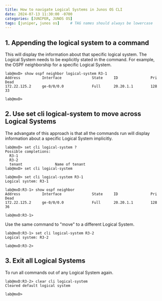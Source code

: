 ```yaml
---
title: How to navigate Logical Systems in Junos OS CLI
date: 2024-07-13 11:30:00 -0700
categories: [JUNIPER, JUNOS OS]
tags: [juniper, junos os]     # TAG names should always be lowercase
---
```


## 1. Appending the logical system to a command

This will display the information about that specific logical system. The Logical System needs to be explicitly stated in the command. For example, the OSPF neighborship for a specific Logical System.

```
lab@mxD> show ospf neighbor logical-system R3-1 
Address          Interface              State     ID               Pri  Dead
172.22.125.2     ge-0/0/0.0             Full      20.20.1.1        128    33

lab@mxD>
```

## 2. Use set cli logical-system to move across Logical Systems

The advangate of this approach is that all the commands run will display information about a specific Logical System implicitly.

```
lab@mxD> set cli logical-system ?
Possible completions:
  R3-1                 
  R3-2                 
  tenant               Name of tenant
lab@mxD> set cli logical-system
```

```
lab@mxD> set cli logical-system R3-1 
Logical system: R3-1

lab@mxD:R3-1> show ospf neighbor 
Address          Interface              State     ID               Pri  Dead
172.22.125.2     ge-0/0/0.0             Full      20.20.1.1        128    36

lab@mxD:R3-1> 
```

Use the same command to "move" to a different Logical System.

```
lab@mxD:R3-1> set cli logical-system R3-2 
Logical system: R3-2

lab@mxD:R3-2> 
```

## 3. Exit all Logical Systems

To run all commands out of any Logical System again.

```
lab@mxD:R3-2> clear cli logical-system 
Cleared default logical system

lab@mxD>
```